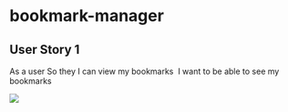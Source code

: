 # bookmark-manager

## User Story 1
As a user
So they I can view my bookmarks 
I want to be able to see my bookmarks 

![](https://github.com/francescoFH/bookmark-manager/blob/main/Bookmark-diagram.png”)

